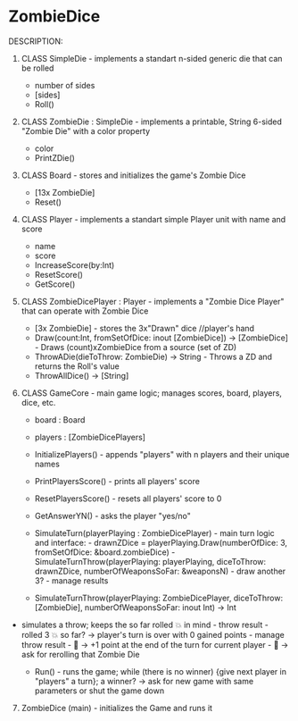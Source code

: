 # ZombieDice
DESCRIPTION:

1) CLASS SimpleDie - implements a standart n-sided generic die that can be rolled
      - number of sides
      - [sides]
      - Roll()

2) CLASS ZombieDie : SimpleDie<String> - implements a printable, String 6-sided "Zombie Die" with a color property
      - color
      - PrintZDie()
  
3) CLASS Board - stores and initializes the game's Zombie Dice
      - [13x ZombieDie] 
      - Reset() 
  

4) CLASS Player - implements a standart simple Player unit with name and score
      - name
      - score
      - IncreaseScore(by:Int)
      - ResetScore()
      - GetScore()

5) CLASS ZombieDicePlayer : Player - implements a "Zombie Dice Player" that can operate with Zombie Dice 
      - [3x ZombieDie] - stores the 3x"Drawn" dice //player's hand
      - Draw(count:Int, fromSetOfDice: inout [ZombieDice]) -> [ZombieDice] - Draws (count)xZombieDice from a source (set of ZD)
      - ThrowADie(dieToThrow: ZombieDie) -> String - Throws a ZD and returns the Roll's value
      - ThrowAllDice() -> [String]

6) CLASS GameCore - main game logic; manages scores, board, players, dice, etc.
      - board : Board
      - players : [ZombieDicePlayers]
      - InitializePlayers() - appends "players" with n players and their unique names
      - PrintPlayersScore() - prints all players' score
      - ResetPlayersScore() - resets all players' score to 0
      - GetAnswerYN() - asks the player "yes/no"
      
      - SimulateTurn(playerPlaying : ZombieDicePlayer) - main turn logic and interface:
            - drawnZDice = playerPlaying.Draw(numberOfDice: 3, fromSetOfDice: &board.zombieDice)
            - SimulateTurnThrow(playerPlaying: playerPlaying, diceToThrow: drawnZDice, numberOfWeaponsSoFar: &weaponsN)
            - draw another 3?
            - manage results
      
      - SimulateTurnThrow(playerPlaying: ZombieDicePlayer, diceToThrow: [ZombieDie], numberOfWeaponsSoFar: inout Int) -> Int 
 - simulates a throw; keeps the so far rolled 💥 in mind
            - throw result
            - rolled 3 💥 so far? -> player's turn is over with 0 gained points
            - manage throw result
                - 🧠 -> +1 point at the end of the turn for current player
                - 👣 -> ask for rerolling that Zombie Die

      - Run() - runs the game; while (there is no winner) {give next player in "players" a turn}; a winner? -> ask for new game with same parameters or shut the game down

7) ZombieDice (main) - initializes the Game and runs it
